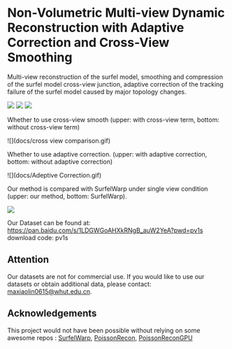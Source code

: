 # Non-Volumetric Multi-view Dynamic Reconstruction with Adaptive Correction and Cross-View Smoothing

Multi-view reconstruction of the surfel model, smoothing and compression of the surfel model cross-view junction, adaptive correction of the tracking failure of the surfel model caused by major topology changes.

![](docs/rawImage.gif) ![](docs/Phong.gif) ![](docs/Normal.gif)



Whether to use cross-view smooth (upper: with cross-view term, bottom: without cross-view term)

![](docs/cross view comparison.gif)

Whether to use adaptive correction. (upper: with adaptive correction, bottom: without adaptive correction)

![](docs/Adeptive Correction.gif)

Our method is compared with SurfelWarp under single view condition (upper: our method, bottom: SurfelWarp).

![](docs/SingleViewComparison.gif)

Our Dataset can be found at: https://pan.baidu.com/s/1LDGWGoAHXkRNgB_auW2YeA?pwd=pv1s  download code: pv1s 



## Attention

Our datasets are not for commercial use. If you would like to use our datasets or obtain additional data, please contact: [maxiaolin0615@whut.edu.cn](mailto:maxiaolin0615@whut.edu.cn).

## Acknowledgements

This project would not have been possible without relying on some awesome repos : [SurfelWarp](https://github.com/weigao95/surfelwarp), [PoissonRecon](https://github.com/DavidXu-JJ/PoissonRecon_GPU), [PoissonReconGPU](https://github.com/RKGalaxy-Luo/Poisson-Surface-Reconstruction-GPU)

